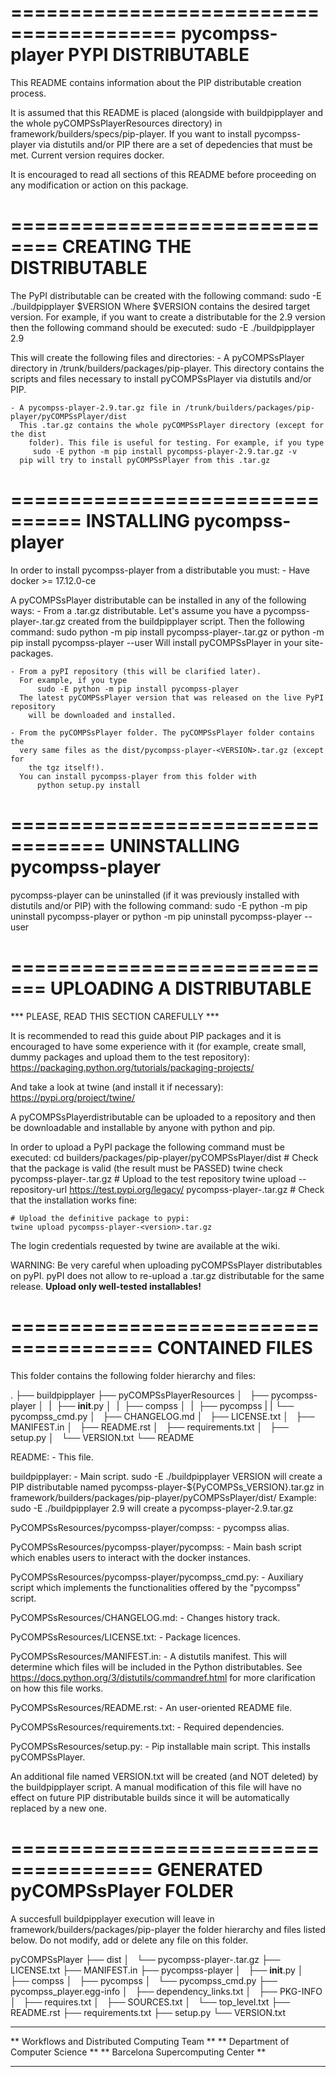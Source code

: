 ========================================
	pycompss-player PYPI DISTRIBUTABLE
========================================

This README contains information about the PIP distributable creation process.

It is assumed that this README is placed (alongside with buildpipplayer and
the whole pyCOMPSsPlayerResources directory) in framework/builders/specs/pip-player.
If you want to install pycompss-player via distutils and/or PIP there are a
set of depedencies that must be met. Current version requires docker.

It is encouraged to read all sections of this README before proceeding on any
modification or action on this package.


==============================
	CREATING THE DISTRIBUTABLE
==============================

The PyPI distributable can be created with the following command:
	sudo -E ./buildpipplayer $VERSION
Where $VERSION contains the desired target version. For example, if
you want to create a distributable for the 2.9 version then
the following command should be executed:
	sudo -E ./buildpipplayer 2.9

This will create the following files and directories:
	- A pyCOMPSsPlayer directory in /trunk/builders/packages/pip-player.
	  This directory contains the scripts and files necessary to
	  install pyCOMPSsPlayer via distutils and/or PIP.

	- A pycompss-player-2.9.tar.gz file in /trunk/builders/packages/pip-player/pyCOMPSsPlayer/dist
	  This .tar.gz contains the whole pyCOMPSsPlayer directory (except for the dist
		folder). This file is useful for testing. For example, if you type
		 sudo -E python -m pip install pycompss-player-2.9.tar.gz -v
	  pip will try to install pyCOMPSsPlayer from this .tar.gz



================================
	INSTALLING pycompss-player
================================

In order to install pycompss-player from a distributable you must:
	- Have docker >= 17.12.0-ce

A pyCOMPSsPlayer distributable can be installed in any of the following ways:
	- From a .tar.gz distributable. Let's assume you have a
	  pycompss-player-<VERSION>.tar.gz created from the buildpipplayer script.
		Then the following command:
		  sudo python -m pip install pycompss-player-<VERSION>.tar.gz
			or
			python -m pip install pycompss-player --user
	  Will install pyCOMPSsPlayer in your site-packages.

	- From a pyPI repository (this will be clarified later).
	  For example, if you type
		  sudo -E python -m pip install pycompss-player
	  The latest pyCOMPSsPlayer version that was released on the live PyPI repository
		will be downloaded and installed.

	- From the pyCOMPSsPlayer folder. The pyCOMPSsPlayer folder contains the
	  very same files as the dist/pycompss-player-<VERSION>.tar.gz (except for
		the tgz itself!).
	  You can install pycompss-player from this folder with
		  python setup.py install


==================================
	UNINSTALLING pycompss-player
==================================

pycompss-player can be uninstalled (if it was previously installed with distutils
and/or PIP) with the following command:
	sudo -E python -m pip uninstall pycompss-player
  or
	python -m pip uninstall pycompss-player --user


=============================
	UPLOADING A DISTRIBUTABLE
=============================

*** PLEASE, READ THIS SECTION CAREFULLY ***

It is recommended to read this guide about PIP packages and it is encouraged to
have some experience with it (for example, create small, dummy packages and
upload them to the test repository):
	https://packaging.python.org/tutorials/packaging-projects/

And take a look at twine (and install it if necessary):
  https://pypi.org/project/twine/

A pyCOMPSsPlayerdistributable can be uploaded to a repository and then be
downloadable and installable by anyone with python and pip.

In order to upload a PyPI package the following command must be executed:
  cd builders/packages/pip-player/pyCOMPSsPlayer/dist
	# Check that the package is valid (the result must be PASSED)
	twine check pycompss-player-<version>.tar.gz
	# Upload to the test repository
	twine upload --repository-url https://test.pypi.org/legacy/ pycompss-player-<version>.tar.gz
	# Check that the installation works fine:

	# Upload the definitive package to pypi:
	twine upload pycompss-player-<version>.tar.gz

The login credentials requested by twine are available at the wiki.

WARNING: Be very careful when uploading pyCOMPSsPlayer distributables on pyPI.
pyPI does not allow to re-upload a .tar.gz distributable for the same release.
**Upload only well-tested installables!**


======================================
	CONTAINED FILES
======================================

This folder contains the following folder hierarchy and files:

.
├── buildpipplayer
├── pyCOMPSsPlayerResources
│   ├── pycompss-player
│   |   ├── __init__.py
│   |   ├── compss
│   |   ├── pycompss
|   |   └── pycompss_cmd.py
│   ├── CHANGELOG.md
│   ├── LICENSE.txt
│   ├── MANIFEST.in
│   ├── README.rst
│   ├── requirements.txt
│   ├── setup.py
│   └── VERSION.txt
└── README


README:
	- This file.

buildpipplayer:
	- Main script. sudo -E ./buildpipplayer VERSION will create a PIP distributable
	  named pycompss-player-${PyCOMPSs_VERSION}.tar.gz in
		framework/builders/packages/pip-player/pyCOMPSsPlayer/dist/
	  Example: sudo -E ./buildpipplayer 2.9 will create a pycompss-player-2.9.tar.gz

PyCOMPSsResources/pycompss-player/compss:
	- pycompss alias.

PyCOMPSsResources/pycompss-player/pycompss:
	- Main bash script which enables users to interact with the docker instances.

PyCOMPSsResources/pycompss-player/pycompss_cmd.py:
	- Auxiliary script which implements the functionalities offered by the
	  "pycompss" script.

PyCOMPSsResources/CHANGELOG.md:
	- Changes history track.

PyCOMPSsResources/LICENSE.txt:
	- Package licences.

PyCOMPSsResources/MANIFEST.in:
	- A distutils manifest. This will determine which files will be included in
	  the Python distributables.
		See https://docs.python.org/3/distutils/commandref.html
	  for more clarification on how this file works.

PyCOMPSsResources/README.rst:
	- An user-oriented README file.

PyCOMPSsResources/requirements.txt:
	- Required dependencies.

PyCOMPSsResources/setup.py:
		- Pip installable main script. This installs pyCOMPSsPlayer.

An additional file named VERSION.txt will be created (and NOT deleted) by the
buildpipplayer script.
A manual modification of this file will have no effect on future PIP
distributable builds since it will be automatically replaced by a new one.



======================================
	           GENERATED
      pyCOMPSsPlayer FOLDER
======================================

A succesfull buildpipplayer execution will leave in framework/builders/packages/pip-player
the folder hierarchy and files listed below.
Do not modify, add or delete any file on this folder.

pyCOMPSsPlayer
├── dist
│   └── pycompss-player-<VERSION>.tar.gz
├── LICENSE.txt
├── MANIFEST.in
├── pycompss-player
│   ├── __init__.py
│   ├── compss
│   ├── pycompss
│   └── pycompss_cmd.py
├── pycompss_player.egg-info
│   ├── dependency_links.txt
│   ├── PKG-INFO
│   ├── requires.txt
│   ├── SOURCES.txt
│   └── top_level.txt
├── README.rst
├── requirements.txt
├── setup.py
└── VERSION.txt


**********************************************
** Workflows and Distributed Computing Team **
** Department of Computer Science           **
** Barcelona Supercomputing Center          **
**********************************************
